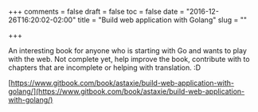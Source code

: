 +++
comments = false
draft = false
toc = false
date = "2016-12-26T16:20:02-02:00"
title = "Build web application with Golang"
slug = ""

+++

An interesting book for anyone who is starting with Go and wants to play with the web. Not complete yet, help improve the book, contribute with to chapters that are incomplete or helping with translation. :D

[https://www.gitbook.com/book/astaxie/build-web-application-with-golang/](https://www.gitbook.com/book/astaxie/build-web-application-with-golang/)

